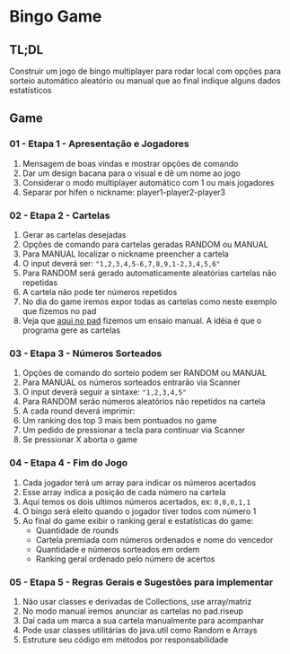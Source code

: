 # Bingo Game

## TL;DL
Construir um jogo de bingo multiplayer para rodar local com opções para sorteio automático aleatório ou manual que ao final indique alguns dados estatísticos

## Game
### 01 - Etapa 1 - Apresentação e Jogadores
1. Mensagem de boas vindas e mostrar opções de comando
1. Dar um design bacana para o visual e dê um nome ao jogo
1. Considerar o modo multiplayer automático com 1 ou mais jogadores
1. Separar por hifen o nickname: player1-player2-player3

### 02 - Etapa 2 - Cartelas
1. Gerar as cartelas desejadas 
1. Opções de comando para cartelas geradas RANDOM ou MANUAL
1. Para MANUAL localizar o nickname preencher a cartela 
1. O input deverá ser: `"1,2,3,4,5-6,7,8,9,1-2,3,4,5,6"`
1. Para RANDOM será gerado automaticamente aleatórias cartelas não repetidas
1. A cartela não pode ter números repetidos
1. No dia do game iremos expor todas as cartelas como neste exemplo que fizemos no pad
  1. Veja que [aqui no pad](https://pad.riseup.net/p/1JDJ0JDs07YTO5qP8cGt) fizemos um ensaio manual. A idéia é que o programa gere as cartelas

### 03 - Etapa 3 - Números Sorteados
1. Opções de comando do sorteio podem ser RANDOM ou MANUAL
1. Para MANUAL os números sorteados entrarão via Scanner
1. O input deverá seguir a sintaxe: `"1,2,3,4,5"`
1. Para RANDOM serão números aleatórios não repetidos na cartela
1. A cada round deverá imprimir:
1. Um ranking dos top 3 mais bem pontuados no game
1. Um pedido de pressionar a tecla para continuar via Scanner
1. Se pressionar X aborta o game 

### 04 - Etapa 4 - Fim do Jogo
1. Cada jogador terá um array para indicar os números acertados
1. Esse array indica a posição de cada número na cartela
1. Aqui temos os dois ultimos números acertados, ex: `0,0,0,1,1`
1. O bingo será eleito quando o jogador tiver todos com número 1
1. Ao final do game exibir o ranking geral e estatísticas do game:
    - Quantidade de rounds
    - Cartela premiada com números ordenados e nome do vencedor
    - Quantidade e números sorteados em ordem
    - Ranking geral ordenado pelo número de acertos

### 05 - Etapa 5 - Regras Gerais e Sugestões para implementar
1. Não usar classes e derivadas de Collections, use array/matriz
1. No modo manual iremos anunciar as cartelas no pad.riseup
1. Daí cada um marca a sua cartela manualmente para acompanhar
1. Pode usar classes utilitárias do java.util como Random e Arrays 
1. Estruture seu código em métodos por responsabilidade
